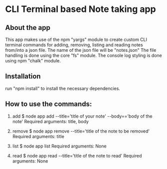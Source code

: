 # CLI Terminal based Note taking app

## About the app
This app makes use of the npm "yargs" module to create custom CLI terminal commands for adding, removing, listing and reading notes from/into a json file.
The name of the json file will be "notes.json"
The file handling is done using the core "fs" module.
The console log styling is done using npm "chalk" module.

## Installation
run "npm install" to install the necessary dependencies.

## How to use the commands:
1. add
$ node app add --title='title of your note'  --body=='body of the note'
Required arguments: title, body

2. remove
$ node app remove --title='title of the note to be removed'
Required arguments: title

3. list
$ node app list
Required arguments: None

4. read
$ node app read --title='title of the note to read'
Required arguments: None

